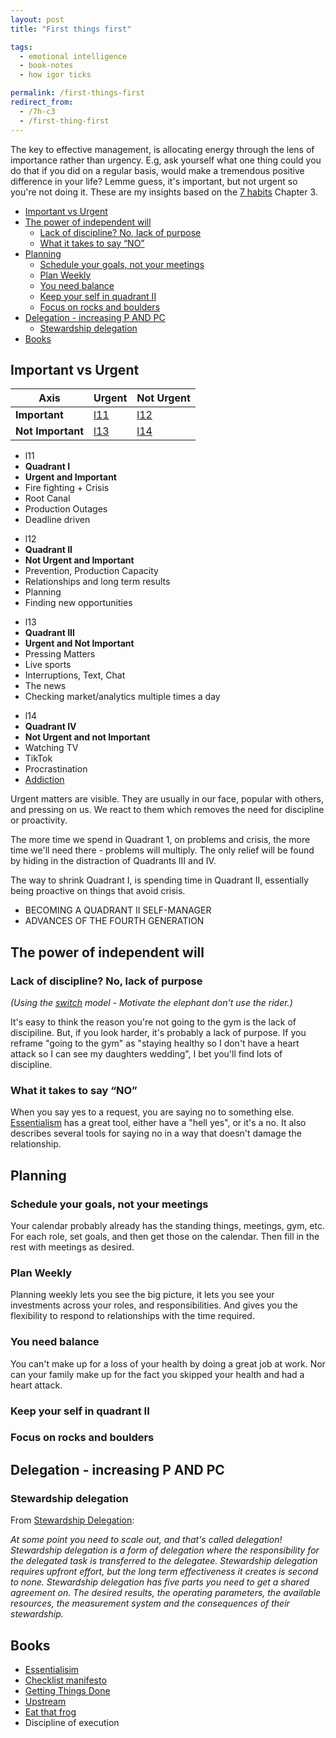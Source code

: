 ```yaml
---
layout: post
title: "First things first"

tags:
  - emotional intelligence
  - book-notes
  - how igor ticks

permalink: /first-things-first
redirect_from:
  - /7h-c3
  - /first-thing-first
---
```


The key to effective management, is allocating energy through the lens of importance rather than urgency. E.g, ask yourself what one thing could you do that if you did on a regular basis, would make a tremendous positive difference in your life? Lemme guess, it's important, but not urgent so you're not doing it. These are my insights based on the [7 habits](/7h) Chapter 3.

<!-- prettier-ignore-start -->

<!-- vim-markdown-toc GFM -->

- [Important vs Urgent](#important-vs-urgent)
- [The power of independent will](#the-power-of-independent-will)
    - [Lack of discipline? No, lack of purpose](#lack-of-discipline-no-lack-of-purpose)
    - [What it takes to say “NO”](#what-it-takes-to-say-no)
- [Planning](#planning)
    - [Schedule your goals, not your meetings](#schedule-your-goals-not-your-meetings)
    - [Plan Weekly](#plan-weekly)
    - [You need balance](#you-need-balance)
    - [Keep your self in quadrant II](#keep-your-self-in-quadrant-ii)
    - [Focus on rocks and boulders](#focus-on-rocks-and-boulders)
- [Delegation - increasing P AND PC](#delegation---increasing-p-and-pc)
    - [Stewardship delegation](#stewardship-delegation)
- [Books](#books)

<!-- vim-markdown-toc -->
<!-- prettier-ignore-end -->

## Important vs Urgent

| Axis              | Urgent     | Not Urgent |
| ----------------- | ---------- | ---------- |
| **Important**     | [l11](l11) | [l12](l12) |
| **Not Important** | [l13](l13) | [l14](l14) |

- l11
- **Quadrant I**
- **Urgent and Important**
- Fire fighting + Crisis
- Root Canal
- Production Outages
- Deadline driven

<div></div>

- l12
- **Quadrant II**
- **Not Urgent and Important**
- Prevention, Production Capacity
- Relationships and long term results
- Planning
- Finding new opportunities

<div></div>

- l13
- **Quadrant III**
- **Urgent and Not Important**
- Pressing Matters
- Live sports
- Interruptions, Text, Chat
- The news
- Checking market/analytics multiple times a day

<div></div>

- l14
- **Quadrant IV**
- **Not Urgent and not Important**
- Watching TV
- TikTok
- Procrastination
- [Addiction](/addiction)

<div></div>

Urgent matters are visible. They are usually in our face, popular with others, and pressing on us. We react to them which removes the need for discipline or proactivity.

The more time we spend in Quadrant 1, on problems and crisis, the more time we'll need there - problems will multiply. The only relief will be found by hiding in the distraction of Quadrants III and IV.

The way to shrink Quadrant I, is spending time in Quadrant II, essentially being proactive on things that avoid crisis.

- BECOMING A QUADRANT II SELF-MANAGER
- ADVANCES OF THE FOURTH GENERATION

## The power of independent will

### Lack of discipline? No, lack of purpose

_(Using the [switch](/switch) model - Motivate the elephant don't use the rider.)_

It's easy to think the reason you're not going to the gym is the lack of discipiline. But, if you look harder, it's probably a lack of purpose. If you reframe "going to the gym" as "staying healthy so I don't have a heart attack so I can see my daughters wedding", I bet you'll find lots of discipline.

### What it takes to say “NO”

When you say yes to a request, you are saying no to something else. [Essentialism](/essentialisim) has a great tool, either have a "hell yes", or it's a no. It also describes several tools for saying no in a way that doesn't damage the relationship.

## Planning

### Schedule your goals, not your meetings

Your calendar probably already has the standing things, meetings, gym, etc.
For each role, set goals, and then get those on the calendar.
Then fill in the rest with meetings as desired.

### Plan Weekly

Planning weekly lets you see the big picture, it lets you see your investments across your roles, and responsibilities. And gives you the flexibility to respond to relationships with the time required.

### You need balance

You can't make up for a loss of your health by doing a great job at work. Nor can your family make up for the fact you skipped your health and had a heart attack.

### Keep your self in quadrant II

### Focus on rocks and boulders

## Delegation - increasing P AND PC

### Stewardship delegation

From [Stewardship Delegation](/delegate):

_At some point you need to scale out, and that's called delegation! Stewardship delegation is a form of delegation where the responsibility for the delegated task is transferred to the delegatee. Stewardship delegation requires upfront effort, but the long term effectiveness it creates is second to none. Stewardship delegation has five parts you need to get a shared agreement on. The desired results, the operating parameters, the available resources, the measurement system and the consequences of their stewardship._

## Books

- [Essentialisim](/essential)
- [Checklist manifesto](https://www.amazon.com/Checklist-Manifesto-How-Things-Right/dp/0312430000)
- [Getting Things Done](/gtd)
- [Upstream](/upstream)
- [Eat that frog](/frog)
- Discipline of execution
